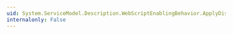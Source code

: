```yaml
---
uid: System.ServiceModel.Description.WebScriptEnablingBehavior.ApplyDispatchBehavior(System.ServiceModel.Description.ServiceEndpoint,System.ServiceModel.Dispatcher.EndpointDispatcher)
internalonly: False
---
```

